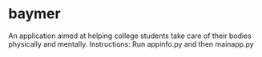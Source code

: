 # baymer
An application aimed at helping college students take care of their bodies physically and mentally. 
Instructions:
Run appinfo.py and then mainapp.py
